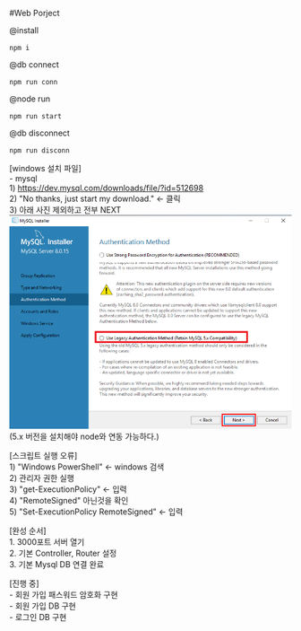 #Web Porject  
  
@install  

    npm i

@db connect  

    npm run conn  
    
@node run  

    npm run start  

@db disconnect  

    npm run disconn  



[windows 설치 파일]  
    - mysql  
        1) https://dev.mysql.com/downloads/file/?id=512698  
        2) "No thanks, just start my download." <- 클릭  
        3)  아래 사진 제외하고 전부 NEXT  
        ![DB설치](./mysqlSelect.png)  
            (5.x 버전을 설치해야 node와 연동 가능하다.)  

[스크립트 실행 오류]  
    1) "Windows PowerShell" <- windows 검색  
    2) 관리자 권한 실행  
    3) "get-ExecutionPolicy" <- 입력  
    4) "RemoteSigned" 아닌것을 확인  
    5) "Set-ExecutionPolicy RemoteSigned" <- 입력  


[완성 순서]  
    1. 3000포트 서버 열기  
    2. 기본 Controller, Router 설정  
    3. 기본 Mysql DB 연결 완료  

[진행 중]  
    - 회원 가입 패스워드 암호화 구현  
    - 회원 가입 DB 구현  
    - 로그인 DB 구현  
